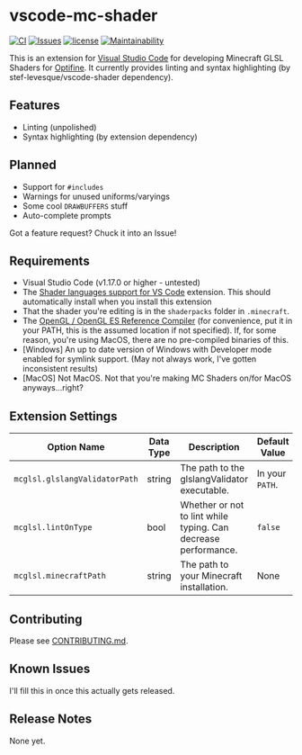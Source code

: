 # vscode-mc-shader

[![CI](https://ci.netsoc.co/api/badges/Strum355/vscode-mc-shader/status.svg?branch=master)](https://ci.netsoc.co/Strum355/vscode-mc-shader)
[![Issues](https://img.shields.io/github/issues-raw/Strum355/vscode-mc-shader.svg)](https://github.com/Strum355/vscode-mc-shader/issues)
[![license](https://img.shields.io/github/license/Strum355/vscode-mc-shader.svg)](https://github.com/Strum355/vscode-mc-shader)
[![Maintainability](https://api.codeclimate.com/v1/badges/c2c813cb0a42a8aad483/maintainability)](https://codeclimate.com/github/Strum355/vscode-mc-shader/maintainability)

This is an extension for [Visual Studio Code](https://code.visualstudio.com/) for developing Minecraft GLSL Shaders for [Optifine](http://optifine.net). It currently provides linting and syntax highlighting (by stef-levesque/vscode-shader dependency).

## Features

- Linting (unpolished)
- Syntax highlighting (by extension dependency)

## Planned

- Support for `#includes`
- Warnings for unused uniforms/varyings
- Some cool `DRAWBUFFERS` stuff
- Auto-complete prompts

Got a feature request? Chuck it into an Issue!

## Requirements

- Visual Studio Code (v1.17.0 or higher - untested)
- The [Shader languages support for VS Code](https://marketplace.visualstudio.com/items?itemName=slevesque.shader) extension. This should automatically install when you install this extension
- That the shader you're editing is in the `shaderpacks` folder in `.minecraft`.
- The [OpenGL / OpenGL ES Reference Compiler](https://cvs.khronos.org/svn/repos/ogl/trunk/ecosystem/public/sdk/tools/glslang/Install/) (for convenience, put it in your PATH, this is the assumed location if not specified). If, for some reason, you're using MacOS, there are no pre-compiled binaries of this.
- [Windows] An up to date version of Windows with Developer mode enabled for symlink support. (May not always work, I've gotten inconsistent results)
- [MacOS] Not MacOS. Not that you're making MC Shaders on/for MacOS anyways...right?

## Extension Settings

| Option Name | Data Type | Description | Default Value |
| ----------- | --------- | ----------- | ------------- |
| `mcglsl.glslangValidatorPath` | string |  The path to the glslangValidator executable. | In your `PATH`.|
| `mcglsl.lintOnType` | bool | Whether or not to lint while typing. Can decrease performance. | `false` |
| `mcglsl.minecraftPath` | string | The path to your Minecraft installation. | None |

## Contributing

Please see [CONTRIBUTING.md](https://github.com/Strum355/vscode-mc-shader/blob/master/CONTRIBUTING.md).

## Known Issues

I'll fill this in once this actually gets released.

## Release Notes

None yet.
